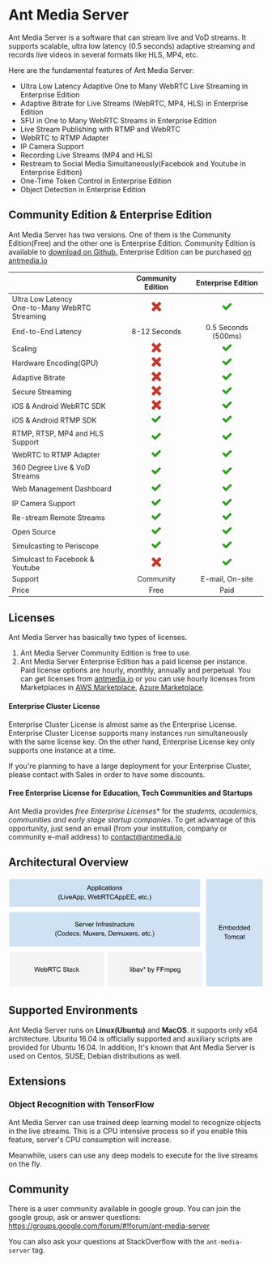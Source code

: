 
# Ant Media Server
Ant Media Server is a software that can stream live and VoD streams. It supports scalable, ultra low latency (0.5 seconds) adaptive streaming and records live videos in several formats like HLS, MP4, etc.

Here are the fundamental features of Ant Media Server:

* Ultra Low Latency Adaptive One to Many WebRTC Live Streaming in Enterprise Edition
* Adaptive Bitrate for Live Streams (WebRTC, MP4, HLS) in Enterprise Edition
* SFU in One to Many WebRTC Streams in Enterprise Edition
* Live Stream Publishing with RTMP and WebRTC
* WebRTC to RTMP Adapter
* IP Camera Support
* Recording Live Streams (MP4 and HLS)
* Restream to Social Media Simultaneously(Facebook and Youtube in Enterprise Edition)
* One-Time Token Control in Enterprise Edition
* Object Detection in Enterprise Edition

## Community Edition & Enterprise Edition
Ant Media Server has two versions. One of them is the Community Edition(Free) and the other one is Enterprise Edition. Community Edition is available to [download on Github.](https://github.com/ant-media/Ant-Media-Server)
Enterprise Edition can be purchased [on antmedia.io](https://antmedia.io) 

|      | Community Edition  | Enterprise Edition |
| :---         |     :---:      | :---: |
| Ultra Low Latency <br>One-to-Many WebRTC Streaming    | ![false](images/false-icon.png)  |  ![true](images/true-icon.png)  |
| End-to-End Latency     | 8-12 Seconds  | 0.5 Seconds (500ms)  |
| Scaling  | ![false](images/false-icon.png)  |  ![true](images/true-icon.png)  |
| Hardware Encoding(GPU)  | ![false](images/false-icon.png)  |  ![true](images/true-icon.png)  |
| Adaptive Bitrate  | ![false](images/false-icon.png)  |  ![true](images/true-icon.png)  |
| Secure Streaming  | ![false](images/false-icon.png)  |  ![true](images/true-icon.png)  |
| iOS & Android WebRTC SDK  | ![false](images/false-icon.png)  |  ![true](images/true-icon.png)  |
| iOS & Android RTMP SDK  | ![true](images/true-icon.png)  |  ![true](images/true-icon.png)  |
| RTMP, RTSP, MP4 and HLS Support  | ![true](images/true-icon.png)  |  ![true](images/true-icon.png)  |
| WebRTC to RTMP Adapter  | ![true](images/true-icon.png)  |  ![true](images/true-icon.png)  |
| 360 Degree Live & VoD Streams  | ![true](images/true-icon.png)  |  ![true](images/true-icon.png)  |
| Web Management Dashboard  | ![true](images/true-icon.png)  |  ![true](images/true-icon.png)  |
| IP Camera Support  | ![true](images/true-icon.png)  |  ![true](images/true-icon.png)  |
| Re-stream Remote Streams | ![true](images/true-icon.png)  |  ![true](images/true-icon.png)  |
| Open Source | ![true](images/true-icon.png)  |  ![true](images/true-icon.png)  |
| Simulcasting to Periscope | ![true](images/true-icon.png)  |  ![true](images/true-icon.png)  |
| Simulcast to Facebook & Youtube | ![false](images/false-icon.png)  |  ![true](images/true-icon.png)  |
| Support |  Community |  E-mail, On-site  |
| Price |  Free |  Paid  |

## Licenses

Ant Media Server has basically two types of licenses. 
1. Ant Media Server Community Edition is free to use.  
2. Ant Media Server Enterprise Edition has a paid license per instance. Paid license options are hourly, monthly, annually and perpetual. You can get licenses from [antmedia.io](https://antmedia.io) or you can use hourly licenses from Marketplaces in [AWS Marketplace](https://aws.amazon.com/marketplace/search/results?x=0&y=0&searchTerms=Ant+Media+Server&page=1&ref_=nav_search_box), [Azure Marketplace](https://azuremarketplace.microsoft.com/en-us/marketplace/apps?search=Ant%20Media%20Server&page=1). 

#### Enterprise Cluster License
Enterprise Cluster License is almost same as the Enterprise License. Enterprise Cluster License supports many instances run simultaneously with the same license key. On the other hand, Enterprise License key only supports one instance at a time. 

If you're planning to have a large deployment for your Enterprise Cluster, please contact with Sales in order to  have some discounts. 

#### Free Enterprise License for Education, Tech Communities and Startups
Ant Media provides *free Enterprise Licenses** for the *students, academics, communities and early stage startup companies*. To get advantage of this opportunity, just send an email (from your institution, company or community e-mail address) to contact@antmedia.io

## Architectural Overview

![](images/Simple_Architecture.png)

## Supported Environments
Ant Media Server runs on **Linux(Ubuntu)** and **MacOS**.  it supports only x64 architecture. 
Ubuntu 16.04 is officially supported and auxiliary scripts are provided for Ubuntu 16.04. In addition, It's known that Ant Media Server is used on Centos, SUSE, Debian distributions as well.

## Extensions
### Object Recognition with TensorFlow
Ant Media Server can use trained deep learning model to recognize objects in the live streams.
This is a CPU intensive process so if you enable this feature, server's CPU consumption will increase. 

Meanwhile, users can use any deep models to execute for the live streams on the fly.  


## Community
There is a user community available in google group. You can join the google group, ask or answer questions:
https://groups.google.com/forum/#!forum/ant-media-server

You can also ask your questions at StackOverflow with the `ant-media-server` tag.

